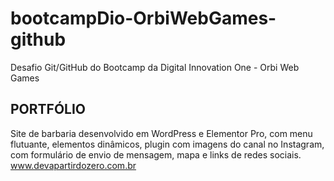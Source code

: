 # bootcampDio-OrbiWebGames-github
Desafio Git/GitHub do Bootcamp da Digital Innovation One - Orbi Web Games


## PORTFÓLIO 

Site de barbaria desenvolvido em WordPress e Elementor Pro, com menu flutuante, elementos dinâmicos, plugin com imagens do canal no Instagram, com formulário de envio de mensagem, mapa e links de redes sociais.
<br> www.devapartirdozero.com.br
